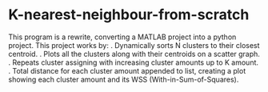 # K-nearest-neighbour-from-scratch

This program is a rewrite, converting a MATLAB project into a python project.
This project works by:
. Dynamically sorts N clusters to their closest centroid.
. Plots all the clusters along with their centroids on a scatter graph.
. Repeats cluster assigning with increasing cluster amounts up to K amount.
. Total distance for each cluster amount appended to list, creating a plot showing each cluster amount and its WSS (With-in-Sum-of-Squares).
